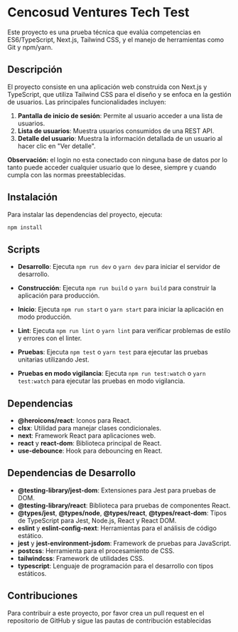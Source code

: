 # Cencosud Ventures Tech Test

Este proyecto es una prueba técnica que evalúa competencias en ES6/TypeScript, Next.js, Tailwind CSS, y el manejo de herramientas como Git y npm/yarn.

## Descripción

El proyecto consiste en una aplicación web construida con Next.js y TypeScript, que utiliza Tailwind CSS para el diseño y se enfoca en la gestión de usuarios. Las principales funcionalidades incluyen:

1. **Pantalla de inicio de sesión**: Permite al usuario acceder a una lista de usuarios.
2. **Lista de usuarios**: Muestra usuarios consumidos de una REST API.
3. **Detalle del usuario**: Muestra la información detallada de un usuario al hacer clic en "Ver detalle".

**Observación:** el login no esta conectado con ninguna base de datos por lo tanto puede acceder cualquier usuario que lo desee, siempre y cuando cumpla con las normas preestablecidas.

## Instalación

Para instalar las dependencias del proyecto, ejecuta:

```bash
npm install
```

## Scripts

- **Desarrollo**: Ejecuta `npm run dev` o `yarn dev` para iniciar el servidor de desarrollo.

- **Construcción**: Ejecuta `npm run build` o `yarn build` para construir la aplicación para producción.

- **Inicio**: Ejecuta `npm run start` o `yarn start` para iniciar la aplicación en modo producción.

- **Lint**: Ejecuta `npm run lint` o `yarn lint` para verificar problemas de estilo y errores con el linter.

- **Pruebas**: Ejecuta `npm test` o `yarn test` para ejecutar las pruebas unitarias utilizando Jest.

- **Pruebas en modo vigilancia**: Ejecuta `npm run test:watch` o `yarn test:watch` para ejecutar las pruebas en modo vigilancia.

## Dependencias

- **@heroicons/react**: Iconos para React.
- **clsx**: Utilidad para manejar clases condicionales.
- **next**: Framework React para aplicaciones web.
- **react** y **react-dom**: Biblioteca principal de React.
- **use-debounce**: Hook para debouncing en React.

## Dependencias de Desarrollo

- **@testing-library/jest-dom**: Extensiones para Jest para pruebas de DOM.
- **@testing-library/react**: Biblioteca para pruebas de componentes React.
- **@types/jest**, **@types/node**, **@types/react**, **@types/react-dom**: Tipos de TypeScript para Jest, Node.js, React y React DOM.
- **eslint** y **eslint-config-next**: Herramientas para el análisis de código estático.
- **jest** y **jest-environment-jsdom**: Framework de pruebas para JavaScript.
- **postcss**: Herramienta para el procesamiento de CSS.
- **tailwindcss**: Framework de utilidades CSS.
- **typescript**: Lenguaje de programación para el desarrollo con tipos estáticos.

## Contribuciones

Para contribuir a este proyecto, por favor crea un pull request en el repositorio de GitHub y sigue las pautas de contribución establecidas